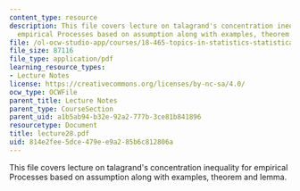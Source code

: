 ```yaml
---
content_type: resource
description: This file covers lecture on talagrand's concentration inequality for
  empirical Processes based on assumption along with examples, theorem and lemma.
file: /ol-ocw-studio-app/courses/18-465-topics-in-statistics-statistical-learning-theory-spring-2007/814e2fee5dce479ee9a285b6c812806a_lecture28.pdf
file_size: 87116
file_type: application/pdf
learning_resource_types:
- Lecture Notes
license: https://creativecommons.org/licenses/by-nc-sa/4.0/
ocw_type: OCWFile
parent_title: Lecture Notes
parent_type: CourseSection
parent_uid: a1b5ab94-b32e-92a2-777b-3ce81b841896
resourcetype: Document
title: lecture28.pdf
uid: 814e2fee-5dce-479e-e9a2-85b6c812806a
---
```

This file covers lecture on talagrand's concentration inequality for empirical Processes based on assumption along with examples, theorem and lemma.